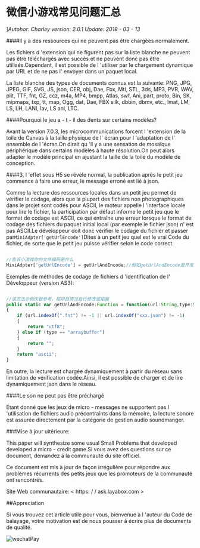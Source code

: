 # 微信小游戏常见问题汇总

]*Autohor: Charley version: 2.0.1 Update: 2019 - 03 - 13*

####Il y a des ressources qui ne peuvent pas être chargées normalement.

Les fichiers d 'extension qui ne figurent pas sur la liste blanche ne peuvent pas être téléchargés avec succès et ne peuvent donc pas être utilisés.Cependant, il est possible de l 'utiliser par le chargement dynamique par URL et de ne pas l' envoyer dans un paquet local.

La liste blanche des types de documents connus est la suivante: PNG, JPG, JPEG, GIF, SVG, JS, json, CER, obj, Dae, Fbx, Mtl, STL, 3ds, MP3, PVR, WAV, plit, TTF, fnt, GZ, ccz, m4a, MP4, bmpp, Atlas, swf, Ani, part, proto, Bin, SK, mipmaps, txp, tt, map, Ogg, dat, Dae, FBX silk, dbbin, dbmv, etc., lmat, LM, LS, LH, LANI, lav, LS ani, LTC.



####Pourquoi le jeu a - t - il des dents sur certains modèles?

Avant la version 7.0.3, les microcommunications forcent l 'extension de la toile de Canvas à la taille physique de l' écran pour l 'adaptation de l' ensemble de l 'écran.On dirait qu 'il y a une sensation de mosaïque périphérique dans certains modèles à haute résolution.On peut alors adapter le modèle principal en ajustant la taille de la toile du modèle de conception.



####3, l 'effet sous H5 se révèle normal, la publication après le petit jeu commence à faire une erreur, le message erroné est lié à json.

Comme la lecture des ressources locales dans un petit jeu permet de vérifier le codage, alors que la plupart des fichiers non photographiques dans le projet sont codés pour ASCII, le moteur appelle l 'interface locale pour lire le fichier, la participation par défaut informe le petit jeu que le format de codage est ASCII, ce qui entraîne une erreur lorsque le format de codage des fichiers du paquet initial local (par exemple le fichier json) n' est pas ASCII.Le développeur doit donc vérifier le codage du fichier et passer par`MiniAdpter['getUrlEncode']`Dites à un petit jeu quel est le vrai Code du fichier, de sorte que le petit jeu puisse vérifier selon le code correct.


```js

//告诉小游戏你的文件编码是什么
MiniAdpter['getUrlEncode'] = getUrlAndEncode;//假如getUrlAndEncode是开发者识别文件编码的方法
```


Exemples de méthodes de codage de fichiers d 'identification de l' Développeur (version AS3):


```javascript

//该方法示例仅做参考，视项目情况自行修改或拓展
public static var getUrlAndEncode:Function = function(url:String,type:String):String
{
	if (url.indexOf(".fnt") != -1 || url.indexOf("xxx.json") != -1) 
    {
		return "utf8";
	} else if (type == "arraybuffer") 
    {
		return "";
	}
	return "ascii";
}
```




En outre, la lecture est chargée dynamiquement à partir du réseau sans limitation de vérification codée.Ainsi, il est possible de charger et de lire dynamiquement json dans le réseau.



####Le son ne peut pas être préchargé

Etant donné que les jeux de micro - messages ne supportent pas l 'utilisation de fichiers audio précontraints dans la mémoire, la lecture sonore est assurée directement par la catégorie de gestion audio soundmanger.







###Mise à jour ultérieure:

This paper will synthesize some usual Small Problems that developed developed a micro - credit game.Si vous avez des questions sur ce document, demandez à la communauté du site officiel.

Ce document est mis à jour de façon irrégulière pour répondre aux problèmes récurrents des petits jeux que les promoteurs de la communauté ont rencontrés.

Site Web communautaire: < https: / / ask.layabox.com >



##Appreciation

Si vous trouvez cet article utile pour vous, bienvenue à l 'auteur du Code de balayage, votre motivation est de nous pousser à écrire plus de documents de qualité.

![wechatPay](../../../wechatPay.jpg)